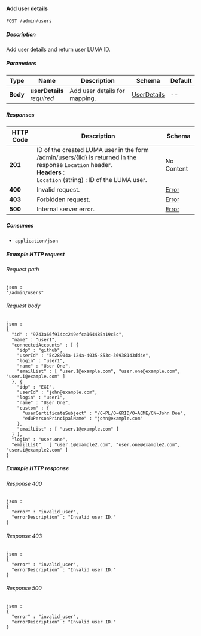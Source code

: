 
<a name="post_user_details"></a>
#### Add user details
```
POST /admin/users
```


##### Description
Add user details and return user LUMA ID.


##### Parameters

|Type|Name|Description|Schema|Default|
|---|---|---|---|---|
|**Body**|**userDetails**  <br>*required*|Add user details for mapping.|[UserDetails](../definitions/UserDetails.md#userdetails)|--|


##### Responses

|HTTP Code|Description|Schema|
|---|---|---|
|**201**|ID of the created LUMA user in the form /admin/users/{lid} is returned in the response `Location` header.  <br>**Headers** :   <br>`Location` (string) : ID of the LUMA user.|No Content|
|**400**|Invalid request.|[Error](../definitions/Error.md#error)|
|**403**|Forbidden request.|[Error](../definitions/Error.md#error)|
|**500**|Internal server error.|[Error](../definitions/Error.md#error)|


##### Consumes

* `application/json`


##### Example HTTP request

###### Request path
```
json :
"/admin/users"
```


###### Request body
```
json :
{
  "id" : "9743a66f914cc249efca164485a19c5c",
  "name" : "user1",
  "connectedAccounts" : [ {
    "idp" : "github",
    "userId" : "5c28904a-124a-4035-853c-36938143dd4e",
    "login" : "user1",
    "name" : "User One",
    "emailList" : [ "user.1@example.com", "user.one@example.com", "user.i@example.com" ]
  }, {
    "idp" : "EGI",
    "userId" : "john@example.com",
    "login" : "user1",
    "name" : "User One",
    "custom" : {
      "userCertificateSubject" : "/C=PL/O=GRID/O=ACME/CN=John Doe",
      "eduPersonPrincipalName" : "john@example.com"
    },
    "emailList" : [ "user.1@example.com" ]
  } ],
  "login" : "user.one",
  "emailList" : [ "user.1@example2.com", "user.one@example2.com", "user.i@example2.com" ]
}
```


##### Example HTTP response

###### Response 400
```
json :
{
  "error" : "invalid_user",
  "errorDescription" : "Invalid user ID."
}
```


###### Response 403
```
json :
{
  "error" : "invalid_user",
  "errorDescription" : "Invalid user ID."
}
```


###### Response 500
```
json :
{
  "error" : "invalid_user",
  "errorDescription" : "Invalid user ID."
}
```



